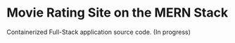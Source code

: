 # Movie Rating Site on the MERN Stack 

Containerized Full-Stack application source code.  (In progress)


